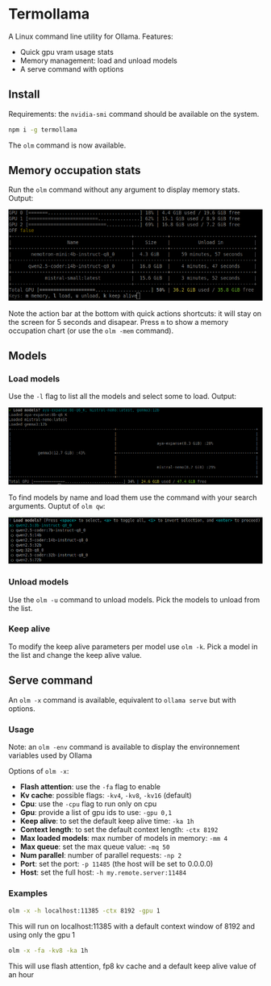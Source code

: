 # Termollama

A Linux command line utility for Ollama. Features:

- Quick gpu vram usage stats
- Memory management: load and unload models
- A serve command with options

## Install

Requirements: the `nvidia-smi` command should be available on the system.

```bash
npm i -g termollama
```

The `olm` command is now available.

## Memory occupation stats

Run the `olm` command without any argument to display memory stats. Output:

![](doc/img/stats.png)

Note the action bar at the bottom with quick actions shortcuts: it will stay
on the screen for 5 seconds and disapear. Press `m` to show a memory occupation
chart (or use the `olm -mem` command).

## Models

### Load models

Use the `-l` flag to list all the models and select some to load. Output:

![](doc/img/load.png)

To find models by name and load them use the command with your search arguments. Ouptut of
`olm qw`:

![](doc/img/search.png)

### Unload models

Use the `olm -u` command to unload models. Pick the models to unload from the list.

### Keep alive

To modify the keep alive parameters per model use `olm -k`. Pick a model in the list
and change the keep alive value.

## Serve command

An `olm -x` command is available, equivalent to `ollama serve` but with options.

### Usage

Note: an `olm -env` command is available to display the environnement variables
used by Ollama

Options of `olm -x`:

- **Flash attention**: use the `-fa` flag to enable
- **Kv cache**: possible flags: `-kv4`, `-kv8`, `-kv16` (default)
- **Cpu**: use the `-cpu` flag to run only on cpu
- **Gpu**: provide a list of gpu ids to use: `-gpu 0,1`
- **Keep alive**: to set the default keep alive time: `-ka 1h`
- **Context length**: to set the default context length: `-ctx 8192`
- **Max loaded models**: max number of models in memory: `-mm 4`
- **Max queue**: set the max queue value: `-mq 50`
- **Num parallel**: number of parallel requests: `-np 2`
- **Port**: set the port: `-p 11485` (the host will be set to 0.0.0.0)
- **Host**: set the full host: `-h my.remote.server:11484`

### Examples

```bash
olm -x -h localhost:11385 -ctx 8192 -gpu 1
```

This will run on localhost:11385 with a default context window of 8192 and using only the gpu 1


```bash
olm -x -fa -kv8 -ka 1h
```

This will use flash attention, fp8 kv cache and a default keep alive value of an hour